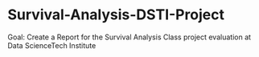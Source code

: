 # Survival-Analysis-DSTI-Project
Goal: Create a Report for the Survival Analysis Class project evaluation at Data ScienceTech Institute
